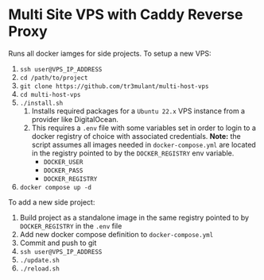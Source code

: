# Multi Site VPS with Caddy Reverse Proxy

Runs all docker iamges for side projects. To setup a new VPS:

1. `ssh user@VPS_IP_ADDRESS`
2. `cd /path/to/project`
3. `git clone https://github.com/tr3mulant/multi-host-vps`
4. `cd multi-host-vps`
5. `./install.sh`
   1. Installs required packages for a `Ubuntu 22.x` VPS instance from a provider like DigitalOcean.
   2. This requires a `.env` file with some variables set in order to login to a docker registry of choice with associated credentials. **Note:** the script assumes all images needed in `docker-compose.yml` are located in the registry pointed to by the `DOCKER_REGISTRY` env variable.
      - `DOCKER_USER`
      - `DOCKER_PASS`
      - `DOCKER_REGISTRY`
6. `docker compose up -d`

To add a new side project:

1. Build project as a standalone image in the same registry pointed to by `DOCKER_REGISTRY` in the `.env` file
2. Add new docker compose definition to `docker-compose.yml`
3. Commit and push to git
4. `ssh user@VPS_IP_ADDRESS`
5. `./update.sh`
6. `./reload.sh`

